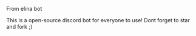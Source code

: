 From elina bot

This is a open-source discord bot for everyone to use! Dont forget to star and fork ;)
